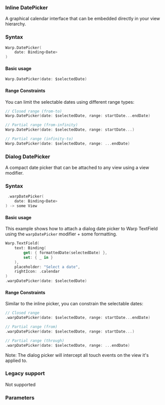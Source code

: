 ### Inline DatePicker

A graphical calendar interface that can be embedded directly in your view hierarchy.

### Syntax

```swift
Warp.DatePicker(
    date: Binding<Date>
)
```

#### Basic usage

```swift
Warp.DatePicker(date: $selectedDate)
```

#### Range Constraints

You can limit the selectable dates using different range types:

```swift
// Closed range (from-to)
Warp.DatePicker(date: $selectedDate, range: startDate...endDate)

// Partial range (from-infinity)
Warp.DatePicker(date: $selectedDate, range: startDate...)

// Partial range (infinity-to)
Warp.DatePicker(date: $selectedDate, range: ...endDate)
```

### Dialog DatePicker

A compact date picker that can be attached to any view using a view modifier.

### Syntax

```swift
 .warpDatePicker(
    date: Binding<Date>
) -> some View
```

#### Basic usage

This example shows how to attach a dialog date picker to Warp TextField using the `warpDatePicker` modifier + some formatting.

```swift
Warp.TextField(
    text: Binding(
        get: { formattedDate(selectedDate) },
        set: { _ in }
    ),
    placeholder: "Select a date",
    rightIcon: .calendar
)
.warpDatePicker(date: $selectedDate)
```

#### Range Constraints

Similar to the inline picker, you can constrain the selectable dates:

```swift
// Closed range
.warpDatePicker(date: $selectedDate, range: startDate...endDate)

// Partial range (from)
.warpDatePicker(date: $selectedDate, range: startDate...)

// Partial range (through)
.warpDatePicker(date: $selectedDate, range: ...endDate)
```

Note: The dialog picker will intercept all touch events on the view it's applied to.

### Legacy support

Not supported

### Parameters

<api-table type=iOS component="DatePicker" />